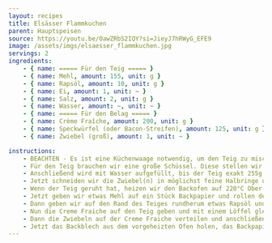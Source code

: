 ```yaml
---
layout: recipes
title: Elsässer Flammkuchen
parent: Hauptspeisen
source: https://youtu.be/OawZRbS2IQY?si=JieyJ7hRWyG_EFE9
image: /assets/imgs/elsaesser_flammkuchen.jpg
servings: 2
ingredients:
    - { name: ===== Für den Teig ===== }
    - { name: Mehl, amount: 155, unit: g }
    - { name: Rapsöl, amount: 10, unit: g }
    - { name: Ei, amount: 1, unit: ~ }
    - { name: Salz, amount: 2, unit: g }
    - { name: Wasser, amount: ~, unit: ~ }
    - { name: ===== Für den Belag ===== }
    - { name: Crème Fraîche, amount: 200, unit: g }
    - { name: Speckwürfel (oder Bacon-Streifen), amount: 125, unit: g }
    - { name: Zwiebel (groß), amount: 1, unit: ~ }

instructions:
    - BEACHTEN - Es ist eine Küchenwaage notwendig, um den Teig zu mischen. Damit der Flammkuchen knusprig wird ist es notwendig, den Flüssigkeitsgehalt genau zu bestimmen, weshalb alle Zutaten gewogen werden müssen.
    - Für den Teig brauchen wir eine große Schüssel. Diese stellen wir auf die Küchenwaage und nullen diese. Dann geben wir das Mehl, Rapsöl, Salz und Ei in die Schüssel.
    - Anschließend wird mit Wasser aufgefüllt, bis der Teig exakt 255g schwer ist. Dann wird er geknetet bis er nicht mehr klebt und glatt geworden ist. Den Teig in Frischhaltefolie wickeln und zur Seite stellen, denn er muss jetzt mindestens 1h lang ruhen (bis zu 24h im voraus, dann aber im Kühlschrank lagern).
    - Jetzt schneiden wir die Zwiebel(n) in möglichst feine Halbringe und geben sie in eine Schüssel und vermischen sie mit einer Prise Salz. Dann stellen wir sie abgedeckt zur Seite, bis der Teig geruht hat.
    - Wenn der Teig geruht hat, heizen wir den Backofen auf 220°C Ober-/Unterhitze vor. Das Blech zum Backen muss auch im Ofen vorheizen.
    - Jetzt geben wir etwas Mehl auf ein Stück Backpapier und rollen den Teig möglichst dünn darauf aus.
    - Dann geben wir auf den Rand des Teiges rundherum etwas Rapsöl und verstreichen es mit einem Backpinsel gleichmäßig auf dem Rand des Teiges.
    - Nun die Creme Fraiche auf den Teig geben und mit einem Löffel gleichmäßig, aber nicht bis ganz zum Rand, verteilen.
    - Dann die Zwiebeln auf der Creme Fraiche verteilen und anschließend die Speckwürfel darüber streuen.
    - Jetzt das Backblech aus dem vorgeheizten Ofen holen, das Backpapier mit dem Flammkuchen darauflegen und den Flammkuchen für ca. 8-12 Minuten (je nach Ofen) backen, bis der Rand goldbraun ist. Fertig!
---
```

